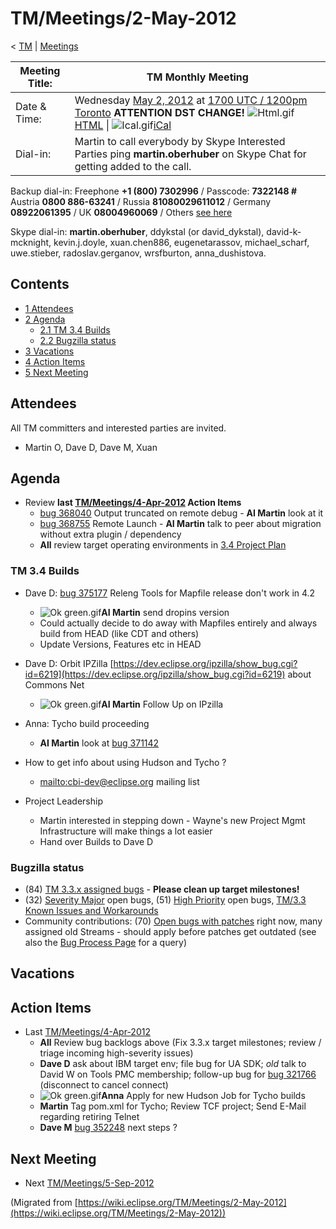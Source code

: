 

TM/Meetings/2-May-2012
======================

< [TM](./TM "TM")‎ | [Meetings](./Meetings "TM/Meetings")

| Meeting Title: | **TM Monthly Meeting** |
| --- | --- |
| Date & Time: | Wednesday [May 2, 2012](/index.php?title=May_2,_2012&action=edit&redlink=1 "May 2, 2012 (page does not exist)") at [1700 UTC / 1200pm Toronto](http://www.timeanddate.com/worldclock/fixedtime.html?month=5&day=2&year=2012&hour=17&min=00&sec=0&p1=0) **ATTENTION DST CHANGE!**   ![Html.gif](https://raw.githubusercontent.com/wiki/eclipse-datatools/.github/images/Html.gif)[HTML](http://www.google.com/calendar/embed?src=vn70im36r00qeusu8nme50cils@group.calendar.google.com&ctz=Canada/Toronto) \| ![Ical.gif](https://raw.githubusercontent.com/wiki/eclipse-datatools/.github/images/Ical.gif)[iCal](http://www.google.com/calendar/ical/vn70im36r00qeusu8nme50cils@group.calendar.google.com/public/basic.ics) |
| Dial-in: | Martin to call everybody by Skype   Interested Parties ping **martin.oberhuber** on Skype Chat for getting added to the call. |

Backup dial-in: Freephone **+1 (800) 7302996** / Passcode: **7322148 #**  
Austria **0800 886-63241** / Russia **81080029611012** / Germany **08922061395** / UK **08004960069** / Others [see here](https://conf.cfer.com/?comp_id=18374&sp_id=154&ac=7322148&an=080088663241%20&login=true&startview=gos)

Skype dial-in: **martin.oberhuber**, ddykstal (or david\_dykstal), david-k-mcknight, kevin.j.doyle, xuan.chen886, eugenetarassov, michael\_scharf, uwe.stieber, radoslav.gerganov, wrsfburton, anna_dushistova.  

Contents
--------

*   [1 Attendees](#Attendees)
*   [2 Agenda](#Agenda)
    *   [2.1 TM 3.4 Builds](#TM-3.4-Builds)
    *   [2.2 Bugzilla status](#Bugzilla-status)
*   [3 Vacations](#Vacations)
*   [4 Action Items](#Action-Items)
*   [5 Next Meeting](#Next-Meeting)

Attendees
---------

All TM committers and interested parties are invited.

*   Martin O, Dave D, Dave M, Xuan

  

Agenda
------

*   Review **last [TM/Meetings/4-Apr-2012](/TM/Meetings/4-Apr-2012 "TM/Meetings/4-Apr-2012") Action Items**
    *   [bug 368040](https://bugs.eclipse.org/bugs/show_bug.cgi?id=368040) Output truncated on remote debug - **AI Martin** look at it
    *   [bug 368755](https://bugs.eclipse.org/bugs/show_bug.cgi?id=368755) Remote Launch - **AI Martin** talk to peer about migration without extra plugin / dependency
    *   **All** review target operating environments in [3.4 Project Plan](https://www.eclipse.org/projects/project-plan.php?planurl=https://www.eclipse.org/tm/development/tm_plan_3_4.xml)

  

### TM 3.4 Builds

*   Dave D: [bug 375177](https://bugs.eclipse.org/bugs/show_bug.cgi?id=375177) Releng Tools for Mapfile release don't work in 4.2
    *   ![Ok green.gif](https://raw.githubusercontent.com/wiki/eclipse-datatools/.github/images/Ok_green.gif)**AI Martin** send dropins version
    *   Could actually decide to do away with Mapfiles entirely and always build from HEAD (like CDT and others)
    *   Update Versions, Features etc in HEAD

*   Dave D: Orbit IPZilla [https://dev.eclipse.org/ipzilla/show_bug.cgi?id=6219](https://dev.eclipse.org/ipzilla/show_bug.cgi?id=6219) about Commons Net
    *   ![Ok green.gif](https://raw.githubusercontent.com/wiki/eclipse-datatools/.github/images/Ok_green.gif)**AI Martin** Follow Up on IPzilla

*   Anna: Tycho build proceeding
    *   **AI Martin** look at [bug 371142](https://bugs.eclipse.org/bugs/show_bug.cgi?id=371142)

*   How to get info about using Hudson and Tycho ?
    *   [mailto:cbi-dev@eclipse.org](mailto:cbi-dev@eclipse.org) mailing list

*   Project Leadership
    *   Martin interested in stepping down - Wayne's new Project Mgmt Infrastructure will make things a lot easier
    *   Hand over Builds to Dave D

  

### Bugzilla status

*   (84) [TM 3.3.x assigned bugs](https://bugs.eclipse.org/bugs/buglist.cgi?field0-0-0=target_milestone;query_format=advanced;bug_status=UNCONFIRMED;bug_status=NEW;bug_status=ASSIGNED;bug_status=REOPENED;type0-0-0=substring;value0-0-0=3.3;product=Target%20Management) \- **Please clean up target milestones!**
*   (32) [Severity Major](https://bugs.eclipse.org/bugs/buglist.cgi?query_format=advanced&product=Target+Management&bug_status=UNCONFIRMED&bug_status=NEW&bug_status=ASSIGNED&bug_status=REOPENED&bug_severity=blocker&bug_severity=critical&bug_severity=major&cmdtype=doit) open bugs, (51) [High Priority](https://bugs.eclipse.org/bugs/buglist.cgi?query_format=advanced&product=Target+Management&bug_status=UNCONFIRMED&bug_status=NEW&bug_status=ASSIGNED&bug_status=REOPENED&cmdtype=doit&field0-0-0=priority&type0-0-0=regexp&value0-0-0=P%5B12%5D&field0-0-1=bug_severity&type0-0-1=regexp&value0-0-1=blocker%7Ccritical%7Cmajor) open bugs, [TM/3.3 Known Issues and Workarounds](/TM/3.3_Known_Issues_and_Workarounds "TM/3.3 Known Issues and Workarounds")
*   Community contributions: (70) [Open bugs with patches](https://bugs.eclipse.org/bugs/buglist.cgi?query_format=advanced&product=Target+Management&bug_status=UNCONFIRMED&bug_status=NEW&bug_status=ASSIGNED&bug_status=REOPENED&cmdtype=doit&field0-0-0=attachments.ispatch&type0-0-0=equals&value0-0-0=1) right now, many assigned old Streams - should apply before patches get outdated (see also the [Bug Process Page](https://www.eclipse.org/dsdp/tm/development/bug_process.php) for a query)

  

Vacations
---------

Action Items
------------

*   Last [TM/Meetings/4-Apr-2012](/TM/Meetings/4-Apr-2012 "TM/Meetings/4-Apr-2012")
    *   **All** Review bug backlogs above (Fix 3.3.x target milestones; review / triage incoming high-severity issues)
    *   **Dave D** ask about IBM target env; file bug for UA SDK; _old_ talk to David W on Tools PMC membership; follow-up bug for [bug 321766](https://bugs.eclipse.org/bugs/show_bug.cgi?id=321766) (disconnect to cancel connect)
    *   ![Ok green.gif](https://raw.githubusercontent.com/wiki/eclipse-datatools/.github/images/Ok_green.gif)**Anna** Apply for new Hudson Job for Tycho builds
    *   **Martin** Tag pom.xml for Tycho; Review TCF project; Send E-Mail regarding retiring Telnet
    *   **Dave M** [bug 352248](https://bugs.eclipse.org/bugs/show_bug.cgi?id=352248) next steps ?

  

Next Meeting
------------

*   Next [TM/Meetings/5-Sep-2012](/TM/Meetings/5-Sep-2012 "TM/Meetings/5-Sep-2012")


(Migrated from [https://wiki.eclipse.org/TM/Meetings/2-May-2012](https://wiki.eclipse.org/TM/Meetings/2-May-2012))